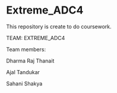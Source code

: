 # Extreme_ADC4
 This repository is create to do coursework.

TEAM: EXTREME_ADC4

Team members:

Dharma Raj Thanait

Ajal Tandukar

Sahani Shakya